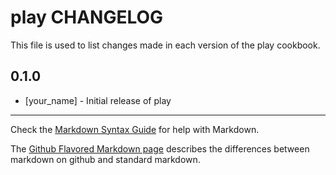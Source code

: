 play CHANGELOG
==============

This file is used to list changes made in each version of the play cookbook.

0.1.0
-----
- [your_name] - Initial release of play

- - -
Check the [Markdown Syntax Guide](http://daringfireball.net/projects/markdown/syntax) for help with Markdown.

The [Github Flavored Markdown page](http://github.github.com/github-flavored-markdown/) describes the differences between markdown on github and standard markdown.
